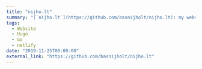 ```yaml
---
title: "nijho.lt"
summary: "[`nijho.lt`](https://github.com/basnijholt/nijho.lt): my website made with [Hugo](https://gohugo.io/) on Github that is automatically deloyed with [Netlify](https://app.netlify.com/sites/nijholt/deploys) 🦾"
tags:
  - Website
  - Hugo
  - Go
  - netlify
date: "2019-11-25T00:00:00"
external_link: "https://github.com/basnijholt/nijho.lt"
---
```

